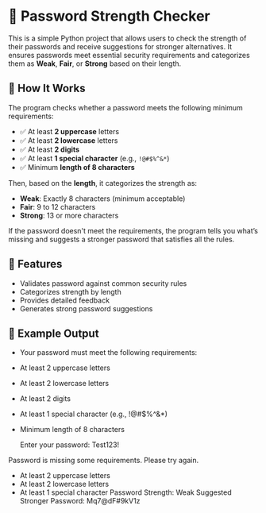 # 🔐 Password Strength Checker

This is a simple Python project that allows users to check the strength of their passwords and receive suggestions for stronger alternatives. It ensures passwords meet essential security requirements and categorizes them as **Weak**, **Fair**, or **Strong** based on their length.

## 🧠 How It Works

The program checks whether a password meets the following minimum requirements:

- ✅ At least **2 uppercase** letters
- ✅ At least **2 lowercase** letters
- ✅ At least **2 digits**
- ✅ At least **1 special character** (e.g., `!@#$%^&*`)
- ✅ Minimum **length of 8 characters**

Then, based on the **length**, it categorizes the strength as:
- **Weak**: Exactly 8 characters (minimum acceptable)
- **Fair**: 9 to 12 characters
- **Strong**: 13 or more characters

If the password doesn't meet the requirements, the program tells you what’s missing and suggests a stronger password that satisfies all the rules.

## 🚀 Features

- Validates password against common security rules
- Categorizes strength by length
- Provides detailed feedback
- Generates strong password suggestions

## 📸 Example Output
-    Your password must meet the following requirements:
-    At least 2 uppercase letters
-    At least 2 lowercase letters
-    At least 2 digits
-    At least 1 special character (e.g., !@#$%^&*)
-    Minimum length of 8 characters

     Enter your password: Test123!

   Password is missing some requirements. Please try again.
   - At least 2 uppercase letters
   - At least 2 lowercase letters
   - At least 1 special character 
          Password Strength: Weak
          Suggested Stronger Password: Mq7@dF#9kV1z





